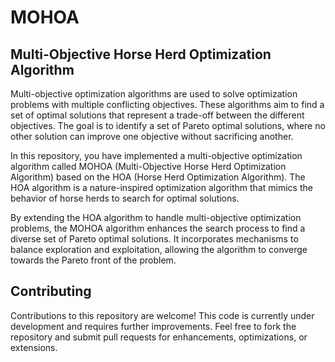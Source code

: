 # MOHOA
## Multi-Objective Horse Herd Optimization Algorithm

Multi-objective optimization algorithms are used to solve optimization problems with multiple conflicting objectives. These algorithms aim to find a set of optimal solutions that represent a trade-off between the different objectives. The goal is to identify a set of Pareto optimal solutions, where no other solution can improve one objective without sacrificing another.

In this repository, you have implemented a multi-objective optimization algorithm called MOHOA (Multi-Objective Horse Herd Optimization Algorithm) based on the HOA (Horse Herd Optimization Algorithm). The HOA algorithm is a nature-inspired optimization algorithm that mimics the behavior of horse herds to search for optimal solutions.

By extending the HOA algorithm to handle multi-objective optimization problems, the MOHOA algorithm enhances the search process to find a diverse set of Pareto optimal solutions. It incorporates mechanisms to balance exploration and exploitation, allowing the algorithm to converge towards the Pareto front of the problem.

## Contributing
Contributions to this repository are welcome! This code is currently under development and requires further improvements. Feel free to fork the repository and submit pull requests for enhancements, optimizations, or extensions.
